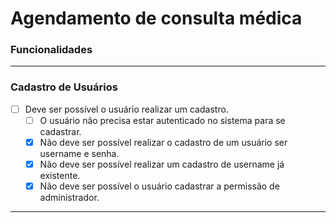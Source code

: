 # Agendamento de consulta médica

### **Funcionalidades**

---

### **Cadastro de Usuários**

- [ ] Deve ser possível o usuário realizar um cadastro.
  - [ ] O usuário não precisa estar autenticado no sistema para se cadastrar.
  - [x] Não deve ser possível realizar o cadastro de um usuário ser username e senha.
  - [x] Não deve ser possível realizar um cadastro de username já existente.
  - [x] Não deve ser possível o usuário cadastrar a permissão de administrador.

---
